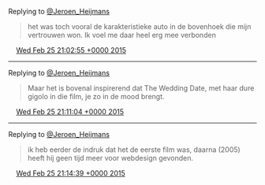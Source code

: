 Replying to [@Jeroen\_Heijmans](https://twitter.com/Jeroen_Heijmans/status/570688601148801025)

> het was toch vooral de karakteristieke auto in de bovenhoek die mijn vertrouwen won\. Ik voel me daar heel erg mee verbonden

<img src="../../media/tweet.ico" width="12" /> [Wed Feb 25 21:02:55 +0000 2015](https://twitter.com/DromerDenker/status/570690426526699522)

----

Replying to [@Jeroen\_Heijmans](https://twitter.com/Jeroen_Heijmans/status/570688601148801025)

> Maar het is bovenal inspirerend dat The Wedding Date, met haar dure gigolo in die film, je zo in de mood brengt\.

<img src="../../media/tweet.ico" width="12" /> [Wed Feb 25 21:11:04 +0000 2015](https://twitter.com/DromerDenker/status/570692477180637185)

----

Replying to [@Jeroen\_Heijmans](https://twitter.com/Jeroen_Heijmans/status/570692843653734401)

> ik heb eerder de indruk dat het de eerste film was, daarna \(2005\) heeft hij geen tijd meer voor webdesign gevonden\.

<img src="../../media/tweet.ico" width="12" /> [Wed Feb 25 21:14:39 +0000 2015](https://twitter.com/DromerDenker/status/570693380835033088)